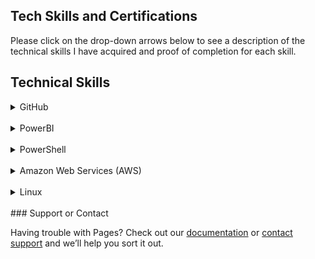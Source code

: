 ## Tech Skills and Certifications

Please click on the drop-down arrows below to see a description of the technical skills I have acquired and proof of completion for each skill.

<h2> Technical Skills </h2>

<details><summary>GitHub</summary>
  <h4> Description: </h4>
  I completed the GitHub learning lab courses offered on the GitHub website:
https://lab.github.com/courses 

<ul>
The 13 GitHub labs include an overview of fundamental GitHub skills including:
  <li>Communicating in issues and using Markdown</li>
  <li>Managing notifications</li>
  <li>Creating branches and making commits</li>
  <li>Introducing changes with pull requests and merging conflicts</li>
  <li>Creating and publishing a simple HTML website using GitHub Pages</li>
  <li>Creating Git files such as a .gitignore and migrating projects</li>
  <li>Using GitHub Apps and release-based workflows</li>
  <li>Using continuous integration with Travis CI</li>
</ul>

<h4> Course Completion: </h4>
<img src="GH1.png" alt="GitHubCompletion1">

<img src="GH2.png" alt="GitHubCompletion2">

<img src="GH3.png" alt="GitHubCompletion3">

  </details>
  
  <br>
<details><summary>PowerBI</summary>
  <h4> Description: </h4>
  
   </details>
   
   <br>
<details><summary>PowerShell</summary>
  <h4> Description: </h4>
  
   </details>
   
   <br>
<details><summary>Amazon Web Services (AWS)</summary>
  <h4> Description: </h4>
  
   </details>
   
   <br>
<details><summary>Linux</summary>
  <h4> Description: </h4>
  
   </details>
  



<br>
### Support or Contact

Having trouble with Pages? Check out our [documentation](https://help.github.com/categories/github-pages-basics/) or [contact support](https://github.com/contact) and we’ll help you sort it out.
